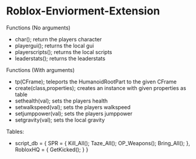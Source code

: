 # Roblox-Enviorment-Extension

Functions (No arguments)
 - char(); return the players character
 - playergui(); returns the local gui
 - playerscripts(); returns the local scripts
 - leaderstats(); returns the leaderstats
 
Functions (With arguments)
 - tp(CFrame); teleports the HumanoidRootPart to the given CFrame
 - create(class,properties); creates an instance with given properties as table
 - sethealth(val); sets the players health
 - setwalkspeed(val); sets the players walkspeed
 - setjumppower(val); sets the players jumppower
 - setgravity(val); sets the local gravity

Tables:
 - script_db = { 
     SPR = { 
        Kill_All(); 
        Taze_All(); 
        OP_Weapons(); 
        Bring_All(); 
     },
     RobloxHQ = { 
        GetKicked(); 
     }
 }

